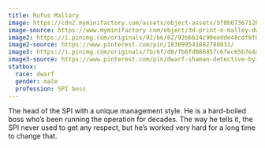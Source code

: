 ```yaml
---
title: Rufus Mallory
image: https://cdn2.myminifactory.com/assets/object-assets/5f0b6736712bb/images/720X720-omalley1.jpg 
image-source: https://www.myminifactory.com/object/3d-print-o-malley-dwarf-detective-127820
image2: https://i.pinimg.com/originals/92/b6/62/92b6624c90eedde48cdf8f022e133bbe.jpg
image2-source: https://www.pinterest.com/pin/183099541082788031/
image3: https://i.pinimg.com/originals/fb/6f/d0/fb6fd086857c6fec65b7e4a5fd75c479.jpg
image3-source: https://www.pinterest.com/pin/dwarf-shaman-detective-by-bangbangteng-on-deviantart--488570259550149953/
statbox:
  race: dwarf
  gender: male
  profession: SPI boss
---
```


The head of the SPI with a unique management style. He is a hard-boiled boss who’s been running the operation for decades. The way he tells it, the SPI never used to get any respect, but he’s worked very hard for a long time to change that.
